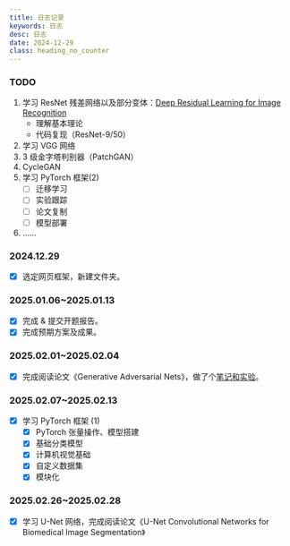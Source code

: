 ```yaml
---
title: 日志记录
keywords: 日志
desc: 日志
date: 2024-12-29
class: heading_no_counter
---
```


### TODO

1. 学习 ResNet 残差网络以及部分变体：[Deep Residual Learning for Image Recognition](https://arxiv.org/abs/1512.03385)
    - 理解基本理论
    - 代码复现（ResNet-9/50）
2. 学习 VGG 网络
3. 3 级金字塔判别器（PatchGAN）
4. CycleGAN
5. 学习 PyTorch 框架(2)
	- [ ] 迁移学习
    - [ ] 实验跟踪
    - [ ] 论文复制
    - [ ] 模型部署
6. ......

### 2024.12.29

- [x] 选定网页框架，新建文件夹。

### 2025.01.06~2025.01.13

- [x] 完成 & 提交开题报告。
- [x] 完成预期方案及成果。

### 2025.02.01~2025.02.04

- [x] 完成阅读论文《Generative Adversarial Nets》，做了个[笔记和实验](/ref_and_note/GAN.html)。

### 2025.02.07~2025.02.13

- [x] 学习 PyTorch 框架 (1)
    - [x] PyTorch 张量操作、模型搭建
    - [x] 基础分类模型
    - [x] 计算机视觉基础
    - [x] 自定义数据集
    - [x] 模块化

### 2025.02.26~2025.02.28

- [x] 学习 U-Net 网络，完成阅读论文《U-Net Convolutional Networks for Biomedical Image Segmentation》